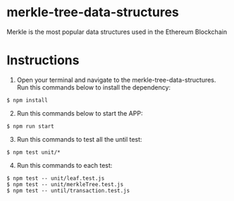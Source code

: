 # merkle-tree-data-structures
Merkle  is the most popular data structures used in the Ethereum Blockchain

# Instructions
1. Open your terminal and navigate to the merkle-tree-data-structures. Run this commands below to install the dependency: 
```
$ npm install
```
2. Run this commands below to start the APP:
```
$ npm run start
```
3. Run this commands to test all the until test:
```
$ npm test unit/*
```

4. Run this commands to each test:
```
$ npm test -- unit/leaf.test.js
$ npm test -- unit/merkleTree.test.js
$ npm test -- until/transaction.test.js
```
